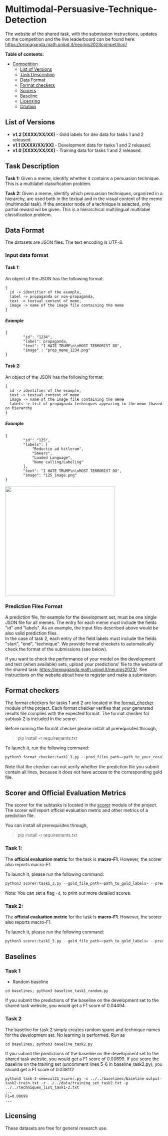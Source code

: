 # Multimodal-Persuasive-Technique-Detection

The website of the shared task, with the submission instructions, updates on the competition and the live leaderboard can be found here: https://propaganda.math.unipd.it/neurips2023competition/

__Table of contents:__

- [Competition](#semeval-2021-task6-corpus)
  - [List of Versions](#list-of-versions)
  - [Task Description](#task-description)
  - [Data Format](#data-format)
  - [Format checkers](#format-checkers)
  - [Scorers](#scorers)
  - [Baseline](#baseline)
  - [Licensing](#licensing)
  - [Citation](#citation)

## List of Versions
* __v1.2 [XXXX/XX/XX]__ - Gold labels for dev data for tasks 1 and 2 released.
* __v1.1 [XXXX/XX/XX]__ - Development data for tasks 1 and 2 released.
* __v1.0 [XXXX/XX/XX]__ - Training data for tasks 1 and 2 released.


## Task Description

**Task 1:** Given a meme, identify whether it contains a persuasion technique. This is a multilabel classification problem.

**Task 2:** Given a meme, identify which persuasion techniques, organized in a hierarchy, are used both in the textual and in the visual content of the meme (multimodal task). If the ancestor node of a technique is selected, only partial reward wil be given. This is a hierarchical multilingual multilabel classification problem.

## Data Format

The datasets are JSON files. The text encoding is UTF-8.

### Input data format

#### Task 1:
An object of the JSON has the following format:
```
{
  id -> identifier of the example,
  label -> propaganda or non-propaganda,
  text -> textual content of meme,
  image -> name of the image file containing the meme
}
```
##### Example
```
{
        "id": "1234",
        "label": propaganda,
        "text": "I HATE TRUMP\n\nMOST TERRORIST DO",
        "image" : "prop_meme_1234.png"
}
```
#### Task 2:
An object of the JSON has the following format:
```
{
  id -> identifier of the example,
  text -> textual content of meme
  image -> name of the image file containing the meme
  labels -> list of propaganda techniques appearing in the meme (based on hierarchy
}
```
##### Example
```
{
        "id": "125",
        "labels": [
            "Reductio ad hitlerum",
            "Smears",
            "Loaded Language",
            "Name calling/Labeling"
        ],
        "text": "I HATE TRUMP\n\nMOST TERRORIST DO",
        "image": "125_image.png"
}
```
<!--![125_image](https://user-images.githubusercontent.com/33981376/99262849-1c62ba80-2827-11eb-99f2-ba52aa26236a.png)-->
<img src="https://user-images.githubusercontent.com/33981376/99262849-1c62ba80-2827-11eb-99f2-ba52aa26236a.png" width="350" height="350">

### Prediction Files Format

A prediction file, for example for the development set, must be one single JSON file for all memes. The entry for each meme must include the fields "id" and "labels". As an example, the input files described above would be also valid prediction files.  
In the case of task 2, each entry of the field labels must include the fields "start", "end", "technique". We provide format checkers to automatically check the format of the submissions (see below). 

If you want to check the performance of your model on the development and test (when available) sets, upload your predictions' file to the website of the shared task: https://propaganda.math.unipd.it/neurips2023/. 
See instructions on the website about how to register and make a submission. 

## Format checkers

The format checkers for tasks 1 and 2 are located in the [format_checker](format_checker) module of the project. 
Each format checker verifies that your generated results file complies with the expected format. 
The format checker for subtask 2 is included in the scorer. 

Before running the format checker please install all prerequisites through,
> pip install -r requirements.txt

To launch it, run the following command:

```python
python3 format_checker/task1_3.py --pred_files_path=<path_to_your_results_files> --classes_file_path=<path_to_techniques_categories_for_task>
```
Note that the checker can not verify whether the prediction file you submit contain all lines, because it does not have access to the corresponding gold file.


## Scorer and Official Evaluation Metrics

The scorer for the subtasks is located in the [scorer](scorer) module of the project.
The scorer will report official evaluation metric and other metrics of a prediction file.

You can install all prerequisites through,
> pip install -r requirements.txt

### Task 1:
The **official evaluation metric** for the task is **macro-F1**. However, the scorer also reports macro-F1. 

To launch it, please run the following command:
```python
python3 scorer/task1_3.py --gold_file_path=<path_to_gold_labels> --pred_file_path=<path_to_your_results_file> --classes_file_path=<path_to_techniques_categories_for_task>
```

Note: You can set a flag ```-d```, to print out more detailed scores.

### Task 2:
The **official evaluation metric** for the task is **macro-F1**. However, the scorer also reports macro-F1. 

To launch it, please run the following command:
```python
python3 scorer/task1_3.py --gold_file_path=<path_to_gold_labels> --pred_file_path=<path_to_your_results_file> --classes_file_path=<path_to_techniques_categories_for_task>
```



## Baselines

### Task 1

 * Random baseline
 ```
cd baselines; python3 baseline_task1_random.py
 ```
If you submit the predictions of the baseline on the development set to the shared task website, you would get a F1 score of 0.04494.

### Task 2

The baseline for task 2 simply creates random spans and technique names for the development set. No learning is performed. 
Run as
```
cd baselines; python3 baseline_task2.py
```
If you submit the predictions of the baseline on the development set to the shared task website, you would get a F1 score of 0.00699.
If you score the baseline on the training set (uncomment lines 5-6 in baseline_task2.py), you should get a F1 score of 0.038112
```
python3 task-2-semeval21_scorer.py -s ../../baselines/baseline-output-task2-train.txt -r ../../data/training_set_task2.txt -p ../../techniques_list_task1-2.txt 
...
F1=0.00699
...
```

## Licensing

These datasets are free for general research use.
